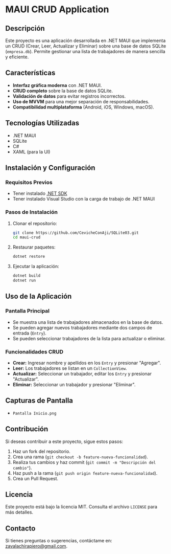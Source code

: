 # MAUI CRUD Application

## Descripción
Este proyecto es una aplicación desarrollada en .NET MAUI que implementa un CRUD (Crear, Leer, Actualizar y Eliminar) sobre una base de datos SQLite (`empresa.db`). Permite gestionar una lista de trabajadores de manera sencilla y eficiente.

## Características
- **Interfaz gráfica moderna** con .NET MAUI.
- **CRUD completo** sobre la base de datos SQLite.
- **Validación de datos** para evitar registros incorrectos.
- **Uso de MVVM** para una mejor separación de responsabilidades.
- **Compatibilidad multiplataforma** (Android, iOS, Windows, macOS).

## Tecnologías Utilizadas
- .NET MAUI
- SQLite
- C#
- XAML (para la UI)

## Instalación y Configuración
### Requisitos Previos
- Tener instalado [.NET SDK](https://dotnet.microsoft.com/download/dotnet)
- Tener instalado Visual Studio con la carga de trabajo de .NET MAUI

### Pasos de Instalación
1. Clonar el repositorio:
   ```bash
   git clone https://github.com/CevicheConAji/SQLite03.git
   cd maui-crud
   ```
2. Restaurar paquetes:
   ```bash
   dotnet restore
   ```
3. Ejecutar la aplicación:
   ```bash
   dotnet build
   dotnet run
   ```

## Uso de la Aplicación
### Pantalla Principal
- Se muestra una lista de trabajadores almacenados en la base de datos.
- Se pueden agregar nuevos trabajadores mediante dos campos de entrada (`Entry`).
- Se pueden seleccionar trabajadores de la lista para actualizar o eliminar.

### Funcionalidades CRUD
- **Crear:** Ingresar nombre y apellidos en los `Entry` y presionar "Agregar".
- **Leer:** Los trabajadores se listan en un `CollectionView`.
- **Actualizar:** Seleccionar un trabajador, editar los `Entry` y presionar "Actualizar".
- **Eliminar:** Seleccionar un trabajador y presionar "Eliminar".

## Capturas de Pantalla
- `Pantalla Inicio.png`

## Contribución
Si deseas contribuir a este proyecto, sigue estos pasos:
1. Haz un fork del repositorio.
2. Crea una rama (`git checkout -b feature-nueva-funcionalidad`).
3. Realiza tus cambios y haz commit (`git commit -m "Descripción del cambio"`).
4. Haz push a la rama (`git push origin feature-nueva-funcionalidad`).
5. Crea un Pull Request.

## Licencia
Este proyecto está bajo la licencia MIT. Consulta el archivo `LICENSE` para más detalles.

## Contacto
Si tienes preguntas o sugerencias, contáctame en: [zavalachirapiero@gmail.com](mailto:zavalachirapiero@gmail.com).

